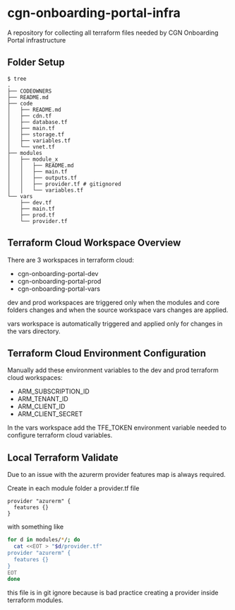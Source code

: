 # cgn-onboarding-portal-infra

A repository for collecting all terraform files needed by CGN Onboarding Portal infrastructure

## Folder Setup

```shell
$ tree
.
├── CODEOWNERS
├── README.md
├── code
│   ├── README.md
│   ├── cdn.tf
│   ├── database.tf
│   ├── main.tf
│   ├── storage.tf
│   ├── variables.tf
│   └── vnet.tf
├── modules
│   ├── module_x
│   │   ├── README.md
│   │   ├── main.tf
│   │   ├── outputs.tf
│   │   ├── provider.tf # gitignored
│   │   └── variables.tf
└── vars
    ├── dev.tf
    ├── main.tf
    ├── prod.tf
    └── provider.tf
```

## Terraform Cloud Workspace Overview

There are 3 workspaces in terraform cloud:

* cgn-onboarding-portal-dev
* cgn-onboarding-portal-prod
* cgn-onboarding-portal-vars

dev and prod workspaces are triggered only when the modules and core folders changes and when the source workspace vars changes are applied.

vars workspace is automatically triggered and applied only for changes in the vars directory.


## Terraform Cloud Environment Configuration

Manually add these environment variables to the dev and prod terraform cloud workspaces:

* ARM_SUBSCRIPTION_ID
* ARM_TENANT_ID
* ARM_CLIENT_ID
* ARM_CLIENT_SECRET

In the vars workspace add the TFE_TOKEN environment variable needed to configure terraform cloud variables.

## Local Terraform Validate

Due to an issue with the azurerm provider features map is always required.

Create in each module folder a provider.tf file

```hcl
provider "azurerm" {
  features {}
}
```

with something like

```bash
for d in modules/*/; do
  cat <<EOT > "$d/provider.tf"
provider "azurerm" {
  features {}
}
EOT
done
```

this file is in git ignore because is bad practice creating a provider inside terraform modules.
